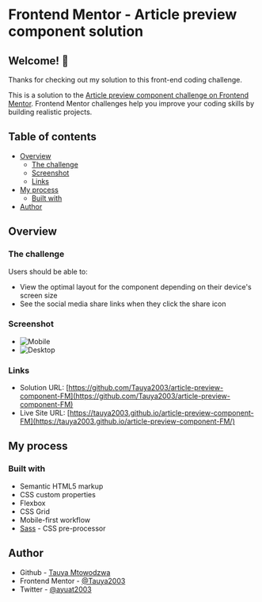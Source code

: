 # Frontend Mentor - Article preview component solution


## Welcome! 👋

Thanks for checking out my solution to this front-end coding challenge.

This is a solution to the [Article preview component challenge on Frontend Mentor](https://www.frontendmentor.io/challenges/article-preview-component-dYBN_pYFT). Frontend Mentor challenges help you improve your coding skills by building realistic projects. 

## Table of contents

- [Overview](#overview)
  - [The challenge](#the-challenge)
  - [Screenshot](#screenshot)
  - [Links](#links)
- [My process](#my-process)
  - [Built with](#built-with)
- [Author](#author)


## Overview

### The challenge

Users should be able to:

- View the optimal layout for the component depending on their device's screen size
- See the social media share links when they click the share icon

### Screenshot

- ![Mobile](./images/mobile.png)
- ![Desktop](./images/desktop.png)


### Links

- Solution URL: [https://github.com/Tauya2003/article-preview-component-FM](https://github.com/Tauya2003/article-preview-component-FM)
- Live Site URL: [https://tauya2003.github.io/article-preview-component-FM](https://tauya2003.github.io/article-preview-component-FM/)

## My process

### Built with

- Semantic HTML5 markup
- CSS custom properties
- Flexbox
- CSS Grid
- Mobile-first workflow
- [Sass](https://sass-lang.com/) - CSS pre-processor


## Author

- Github - [Tauya Mtowodzwa](https://www.github.com/Tauya2003)
- Frontend Mentor - [@Tauya2003](https://www.frontendmentor.io/profile/Tauya2003)
- Twitter - [@ayuat2003](https://www.twitter.com/ayuat2003)
